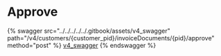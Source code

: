 # Approve

{% swagger src="../../../../../.gitbook/assets/v4_swagger" path="/v4/customers/{customer_pid}/invoiceDocuments/{pid}/approve" method="post" %}
[v4_swagger](../../../../../.gitbook/assets/v4_swagger)
{% endswagger %}
